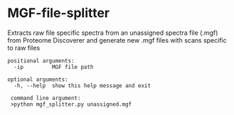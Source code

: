 # MGF-file-splitter
Extracts raw file specific spectra from an unassigned spectra file (.mgf) from Proteome Discoverer and generate new .mgf files with scans specific to raw files

```
positional arguments:
  -ip         MGF file path

optional arguments:
  -h, --help  show this help message and exit
 
 command line argument:
 >python mgf_splitter.py unassigned.mgf
 ```

